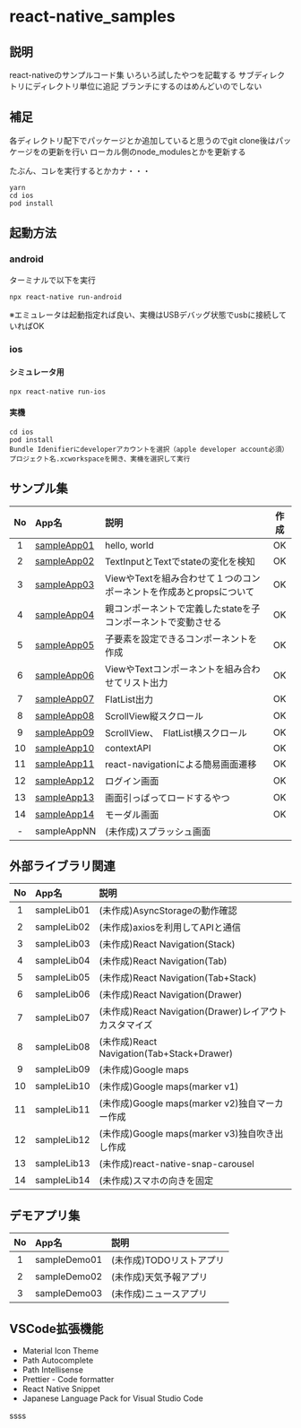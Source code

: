 # react-native_samples

## 説明
react-nativeのサンプルコード集
いろいろ試したやつを記載する
サブディレクトリにディレクトリ単位に追記
ブランチにするのはめんどいのでしない

## 補足
各ディレクトリ配下でパッケージとか追加していると思うのでgit clone後はパッケージをの更新を行い
ローカル側のnode_modulesとかを更新する

たぶん、コレを実行するとかカナ・・・
```
yarn
cd ios
pod install
```

## 起動方法
### android
ターミナルで以下を実行
```
npx react-native run-android
```
※エミュレータは起動指定れば良い、実機はUSBデバッグ状態でusbに接続していればOK

### ios
#### シミュレータ用
```
npx react-native run-ios
```
#### 実機
```
cd ios
pod install
Bundle Idenifierにdeveloperアカウントを選択（apple developer account必須）
プロジェクト名.xcworkspaceを開き、実機を選択して実行
```

## サンプル集
| No | App名 | 説明 | 作成 | 
| :--: | :- | :-- | :--: 
| 1 | [sampleApp01](https://github.com/mshige1979/react-native_samples/tree/main/sampleApp01) | hello, world | OK | 
| 2 | [sampleApp02](https://github.com/mshige1979/react-native_samples/tree/main/sampleApp02) | TextInputとTextでstateの変化を検知 | OK |
| 3 | [sampleApp03](https://github.com/mshige1979/react-native_samples/tree/main/sampleApp03) | ViewやTextを組み合わせて１つのコンポーネントを作成あとpropsについて | OK |
| 4 | [sampleApp04](https://github.com/mshige1979/react-native_samples/tree/main/sampleApp04) | 親コンポーネントで定義したstateを子コンポーネントで変動させる | OK |
| 5 | [sampleApp05](https://github.com/mshige1979/react-native_samples/tree/main/sampleApp05) | 子要素を設定できるコンポーネントを作成 | OK |
| 6 | [sampleApp06](https://github.com/mshige1979/react-native_samples/tree/main/sampleApp06) | ViewやTextコンポーネントを組み合わせてリスト出力| OK |
| 7 | [sampleApp07](https://github.com/mshige1979/react-native_samples/tree/main/sampleApp07) | FlatList出力| OK |
| 8 | [sampleApp08](https://github.com/mshige1979/react-native_samples/tree/main/sampleApp08) | ScrollView縦スクロール| OK |
| 9 | [sampleApp09](https://github.com/mshige1979/react-native_samples/tree/main/sampleApp09) | ScrollView、　FlatList横スクロール| OK |
| 10 | [sampleApp10](https://github.com/mshige1979/react-native_samples/tree/main/sampleApp10) | contextAPI| OK |
| 11 | [sampleApp11](https://github.com/mshige1979/react-native_samples/tree/main/sampleApp11) | react-navigationによる簡易画面遷移| OK |
| 12 | [sampleApp12](https://github.com/mshige1979/react-native_samples/tree/main/sampleApp12) | ログイン画面 | OK |
| 13 | [sampleApp13](https://github.com/mshige1979/react-native_samples/tree/main/sampleApp13) | 画面引っぱってロードするやつ | OK |
| 14 | [sampleApp14](https://github.com/mshige1979/react-native_samples/tree/main/sampleApp14) | モーダル画面| OK |
| - | sampleAppNN | (未作成)スプラッシュ画面| |

## 外部ライブラリ関連
| No | App名 | 説明 |
| :--: | :- | :-- |
| 1 | sampleLib01 | (未作成)AsyncStorageの動作確認|
| 2 | sampleLib02 | (未作成)axiosを利用してAPIと通信|
| 3 | sampleLib03 | (未作成)React Navigation(Stack)|
| 4 | sampleLib04 | (未作成)React Navigation(Tab)|
| 5 | sampleLib05 | (未作成)React Navigation(Tab+Stack)|
| 6 | sampleLib06 | (未作成)React Navigation(Drawer)|
| 7 | sampleLib07 | (未作成)React Navigation(Drawer)レイアウトカスタマイズ|
| 8 | sampleLib08 | (未作成)React Navigation(Tab+Stack+Drawer)|
| 9 | sampleLib09 | (未作成)Google maps|
| 10 | sampleLib10 | (未作成)Google maps(marker v1)|
| 11 | sampleLib11 | (未作成)Google maps(marker v2)独自マーカー作成|
| 12 | sampleLib12 | (未作成)Google maps(marker v3)独自吹き出し作成|
| 13 | sampleLib13 | (未作成)react-native-snap-carousel|
| 14 | sampleLib14 | (未作成)スマホの向きを固定|

## デモアプリ集
| No | App名 | 説明 |
| :--: | :- | :-- |
| 1 | sampleDemo01 | (未作成)TODOリストアプリ|
| 2 | sampleDemo02 | (未作成)天気予報アプリ|
| 3 | sampleDemo03 | (未作成)ニュースアプリ|

## VSCode拡張機能
- Material Icon Theme
- Path Autocomplete
- Path Intellisense
- Prettier - Code formatter
- React Native Snippet
- Japanese Language Pack for Visual Studio Code

ssss
